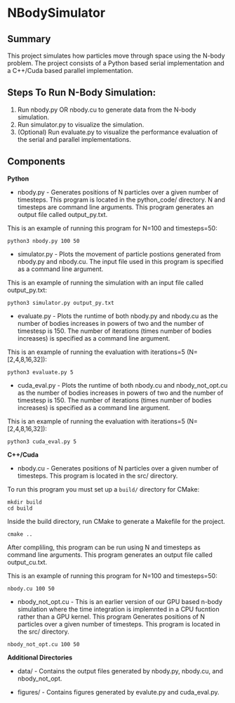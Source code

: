 # NBodySimulator
## Summary
This project simulates how particles move through space using the N-body problem. The project consists of a Python based serial implementation and a C++/Cuda based parallel implementation.

## Steps To Run N-Body Simulation:
1. Run nbody.py OR nbody.cu to generate data from the N-body simulation.
2. Run simulator.py to visualize the simulation.
3. (Optional) Run evaluate.py to visualize the performance evaluation of the serial and parallel implementations.

## Components
**Python**
* nbody.py - Generates positions of N particles over a given number of timesteps. This program is located in the python_code/ directory. N and timesteps are command line arguments. This program generates an output file called output_py.txt.

This is an example of running this program for N=100 and timesteps=50:

```
python3 nbody.py 100 50
 ```

* simulator.py - Plots the movement of particle postions generated from nbody.py and nbody.cu. The input file used in this program is specified as a command line argument.

This is an example of running the simulation with an input file called output_py.txt:

```
python3 simulator.py output_py.txt

```

* evaluate.py - Plots the runtime of both nbody.py and nbody.cu as the number of bodies increases in powers of two and the number of timestesp is 150. The number of iterations (times number of bodies increases) is specified as a command line argument.

This is an example of running the evaluation with iterations=5 (N=[2,4,8,16,32]):

```
python3 evaluate.py 5

```

* cuda_eval.py - Plots the runtime of both nbody.cu and nbody_not_opt.cu as the number of bodies increases in powers of two and the number of timestesp is 150. The number of iterations (times number of bodies increases) is specified as a command line argument.

This is an example of running the evaluation with iterations=5 (N=[2,4,8,16,32]):

```
python3 cuda_eval.py 5

```

**C++/Cuda**
* nbody.cu - Generates positions of N particles over a given number of timesteps. This program is located in the src/ directory.

To run this program you must set up a `build/` directory for CMake:

```
mkdir build
cd build
```

Inside the build directory, run CMake to generate a Makefile for the project.

```
cmake ..
```

After compliling, this program can be run using N and timesteps as command line arguments. This program generates an output file called output_cu.txt.

This is an example of running this program for N=100 and timesteps=50:

```
nbody.cu 100 50
```

* nbody_not_opt.cu - This is an earlier version of our GPU based n-body simulation where the time integration is implemnted in a CPU fucntion rather than a GPU kernel. This program Generates positions of N particles over a given number of timesteps. This program is located in the src/ directory.

```
nbody_not_opt.cu 100 50
```

**Additional Directories**
* data/ - Contains the output files generated by nbody.py, nbody.cu, and nbody_not_opt.

* figures/ - Contains figures generated by evalute.py and cuda_eval.py.